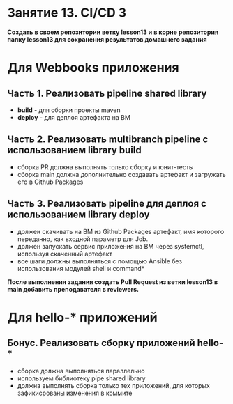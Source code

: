 # Занятие 13. CI/CD 3

**Создать в своем репозитории ветку lesson13 и в корне репозитория папку lesson13 для сохранения результатов домашнего задания**

# Для Webbooks приложения
## Часть 1. Реализовать pipeline shared library
- **build** - для сборки проекты maven
- **deploy** - для деплоя артефакта на ВМ

## Часть 2. Реализовать multibranch pipeline с использованием library build
- сборка PR должна выполнять только сборку и юнит-тесты
- cборка main должна дополнительно создавать артефакт и загружать его в Github Packages

## Часть 3. Реализовать pipeline для деплоя с использованием library deploy
- должен скачивать на ВМ из Github Packages артефакт, имя которого переданно, как входной параметр для Job.
- должен запускать сервис приложения на ВМ через systemctl, используя скаченный артефакт
- все шаги должны выполняться с помощью Ansiblе без использования модулей shell и command*

**После выполнения задания создать Pull Request из ветки lesson13 в main добавить преподавателя в reviewers.**

# Для hello-* приложений
## Бонус. Реализовать сборку приложений hello-*
- сборка должна выполняться параллельно
- используем библиотеку pipe shared library
- должна выполнять сборка только тех приложений, для которых зафикисрованы изменения в коммите
